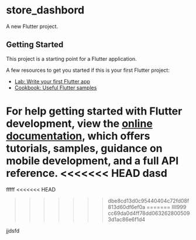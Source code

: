# store_dashbord

A new Flutter project.

## Getting Started

This project is a starting point for a Flutter application.

A few resources to get you started if this is your first Flutter project:

- [Lab: Write your first Flutter app](https://docs.flutter.dev/get-started/codelab)
- [Cookbook: Useful Flutter samples](https://docs.flutter.dev/cookbook)

For help getting started with Flutter development, view the
[online documentation](https://docs.flutter.dev/), which offers tutorials,
samples, guidance on mobile development, and a full API reference.
<<<<<<< HEAD
dasd
=======



fffff
<<<<<<< HEAD
>>>>>>> dbe8cd13d0c95440404c72fd08f813d60df6ef0a
=======
llll999
>>>>>>> cc69da0d4ff78dd0632628005093d1ac86e6f1d4

jjdsfd
